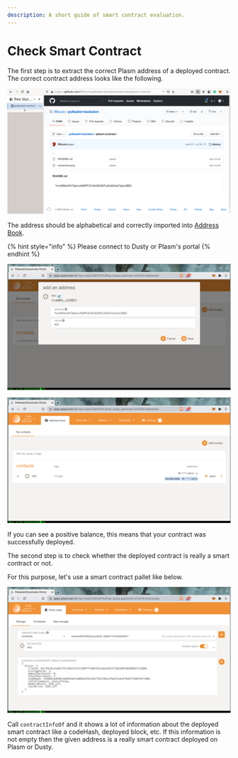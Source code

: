 ```yaml
---
description: A short guide of smart contract evaluation.
---
```


# Check Smart Contract

The first step is to extract the correct Plasm address of a deployed contract. The correct contract address looks like the following.

![Contract address deployed on Dusty network.](../.gitbook/assets/hackathon01.png)

The address should be alphabetical and correctly imported into [Address Book](https://apps.plasmnet.io/#/addresses). 

{% hint style="info" %}
Please connect to Dusty or Plasm's portal
{% endhint %}

![Click &quot;Save&quot;](../.gitbook/assets/hackathon02.png)

![The contract address has positive balance.](../.gitbook/assets/hackathon03.png)

If you can see a positive balance, this means that your contract was successfully deployed. 

The second step is to check whether the deployed contract is really a smart contract or not.

For this purpose, let's use a smart contract pallet like below.

![Information about alive smart contracts on chain.](../.gitbook/assets/hackathon04.png)

Call `contractInfoOf` and it shows a lot of information about the deployed smart contract like a codeHash, deployed block, etc. If this information is not empty then the given address is a really smart contract deployed on Plasm or Dusty.

